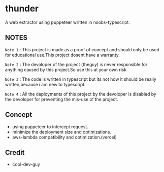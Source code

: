 # thunder
A web extractor using puppeteer written in noobs-typescript.

## NOTES

`Note 1` : This project is made as a proof of concept and should only be used for educational use.This project dosent have a warranty.

`Note 2` : The devoloper of the project (theguy) is never responsible for anything caused by this project.So use this at your own risk. 

`Note 3` : The code is written in typescript but its not how it should be really written,because i am new to typescript.

`Note 4` : All the deployments of this project by the devoloper is disabled by the devoloper for preventing the mis-use of the project.

## Concept
- using puppeteer to intercept request.
- minimize the deployment size and optimizations.
- aws-lambda compatibility and optimization.(vercel)

## Credit
- cool-dev-guy